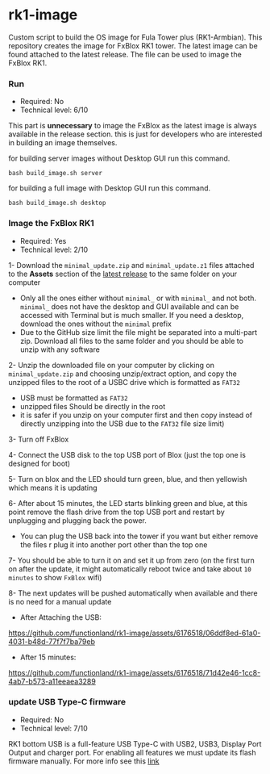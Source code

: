 # rk1-image
Custom script to build the OS image for Fula Tower plus (RK1-Armbian). This repository creates the image for FxBlox RK1 tower. The latest image can be found attached to the latest release.
The file can be used to image the FxBlox RK1.


### Run
- Required: No
- Technical level: 6/10
  
This part is <b>unnecessary</b> to image the FxBlox as the latest image is always available in the release section. this is just for developers who are interested in building an image themselves.

for building server images without Desktop GUI run this command.
```shell
bash build_image.sh server
```
for building a full image with Desktop GUI run this command.
```shell
bash build_image.sh desktop
```

### Image the FxBlox RK1
- Required: Yes
- Technical level: 2/10

1- Download the `minimal_update.zip` and `minimal_update.z1` files attached to the <b>Assets</b> section of the [latest release](https://github.com/functionland/rk1-image/releases/latest) to the same folder on your computer
- Only all the ones either without `minimal_` or with `minimal_` and not both. `minimal_` does not have the desktop and GUI available and can be accessed with Terminal but is much smaller. If you need a desktop, download the ones without the `minimal` prefix
- Due to the GitHub size limit the file might be separated into a multi-part zip. Download all files to the same folder and you should be able to unzip with any software
 
2- Unzip the downloaded file on your computer by clicking on `minimal_update.zip` and choosing unzip/extract option, and copy the unzipped files to the root of a USBC drive which is formatted as `FAT32`
- USB must be formatted as `FAT32`
- unzipped files Should be directly in the root
- it is safer if you unzip on your computer first and then copy instead of directly unzipping into the USB due to the `FAT32` file size limit) 
 
3- Turn off FxBlox 
 
4- Connect the USB disk to the top USB port of Blox (just the top one is designed for boot) 
 
5- Turn on blox and the LED should turn green, blue, and then yellowish which means it is updating 
 
6- After about 15 minutes, the LED starts blinking green and blue, at this point remove the flash drive from the top USB port and restart by unplugging and plugging back the power.
- You can plug the USB back into the tower if you want but either remove the files r plug it into another port other than the top one
 
7- You should be able to turn it on and set it up from zero (on the first turn on after the update, it might automatically reboot twice and take about `10 minutes` to show `FxBlox` wifi)

8- The next updates will be pushed automatically when available and there is no need for a manual update

- After Attaching the USB:

https://github.com/functionland/rk1-image/assets/6176518/06ddf8ed-61a0-4031-b48d-77f7f7ba79eb

- After 15 minutes:

https://github.com/functionland/rk1-image/assets/6176518/71d42e46-1cc8-4ab7-b573-a11eeaea3289

### update USB Type-C firmware
- Required: No
- Technical level: 7/10
  
RK1 bottom USB is a full-feature USB Type-C with USB2, USB3, Display Port Output and charger port. For enabling all features we must update its flash firmware manually. For more info see this [link](firmware/README.md)

